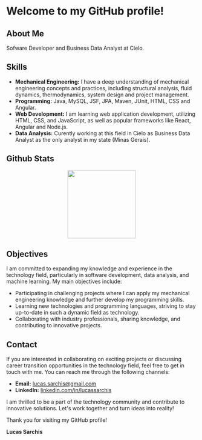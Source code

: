 # Welcome to my GitHub profile!

## About Me

Sofware Developer and Business Data Analyst at Cielo.

## Skills

- **Mechanical Engineering:** I have a deep understanding of mechanical engineering concepts and practices, including structural analysis, fluid dynamics, thermodynamics, system design and project management.
- **Programming:** Java, MySQL, JSF, JPA, Maven, JUnit, HTML, CSS and Angular.
- **Web Development:** I am learning web application development, utilizing HTML, CSS, and JavaScript, as well as popular frameworks like React, Angular and Node.js.
- **Data Analysis:** Curently working at this field in Cielo as Business Data Analyst as the only analyst in my state (Minas Gerais).

## Github Stats

<div  align="center">
 <img height="180em" src="https://github-readme-stats-sigma-five.vercel.app/api/?username=lucassarchis&show_icons=true&theme=transparent&include_all_commits=true&count_private=true"/>
</div>

## Objectives

I am committed to expanding my knowledge and experience in the technology field, particularly in software development, data analysis, and machine learning. My main objectives include:

- Participating in challenging projects where I can apply my mechanical engineering knowledge and further develop my programming skills.
- Learning new technologies and programming languages, striving to stay up-to-date in such a dynamic field as technology.
- Collaborating with industry professionals, sharing knowledge, and contributing to innovative projects.

## Contact

If you are interested in collaborating on exciting projects or discussing career transition opportunities in the technology field, feel free to get in touch with me. You can reach me through the following channels:

- **Email:** lucas.sarchis@gmail.com
- **LinkedIn:** [linkedin.com/in/lucassarchis](https://www.linkedin.com/in/lucassarchis/)

I am thrilled to be a part of the technology community and contribute to innovative solutions. Let's work together and turn ideas into reality!

Thank you for visiting my GitHub profile!

**Lucas Sarchis**
